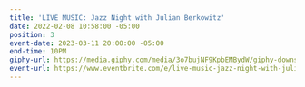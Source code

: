 ```yaml
---
title: 'LIVE MUSIC: Jazz Night with Julian Berkowitz'
date: 2022-02-08 10:58:00 -05:00
position: 3
event-date: 2023-03-11 20:00:00 -05:00
end-time: 10PM
giphy-url: https://media.giphy.com/media/3o7bujNF9KpbEMBydW/giphy-downsized-large.gif
event-url: https://www.eventbrite.com/e/live-music-jazz-night-with-julian-berkowitz-tickets-551465146097
---
```


